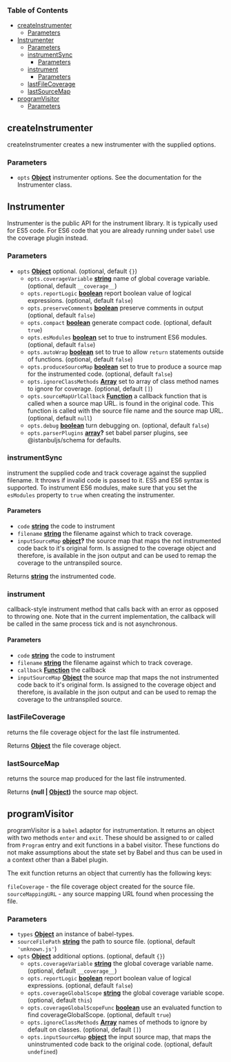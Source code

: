 <!-- Generated by documentation.js. Update this documentation by updating the source code. -->

### Table of Contents

-   [createInstrumenter][1]
    -   [Parameters][2]
-   [Instrumenter][3]
    -   [Parameters][4]
    -   [instrumentSync][5]
        -   [Parameters][6]
    -   [instrument][7]
        -   [Parameters][8]
    -   [lastFileCoverage][9]
    -   [lastSourceMap][10]
-   [programVisitor][11]
    -   [Parameters][12]

## createInstrumenter

createInstrumenter creates a new instrumenter with the
supplied options.

### Parameters

-   `opts` **[Object][13]** instrumenter options. See the documentation
    for the Instrumenter class.

## Instrumenter

Instrumenter is the public API for the instrument library.
It is typically used for ES5 code. For ES6 code that you
are already running under `babel` use the coverage plugin
instead.

### Parameters

-   `opts` **[Object][13]** optional. (optional, default `{}`)
    -   `opts.coverageVariable` **[string][14]** name of global coverage variable. (optional, default `__coverage__`)
    -   `opts.reportLogic` **[boolean][15]** report boolean value of logical expressions. (optional, default `false`)
    -   `opts.preserveComments` **[boolean][15]** preserve comments in output (optional, default `false`)
    -   `opts.compact` **[boolean][15]** generate compact code. (optional, default `true`)
    -   `opts.esModules` **[boolean][15]** set to true to instrument ES6 modules. (optional, default `false`)
    -   `opts.autoWrap` **[boolean][15]** set to true to allow `return` statements outside of functions. (optional, default `false`)
    -   `opts.produceSourceMap` **[boolean][15]** set to true to produce a source map for the instrumented code. (optional, default `false`)
    -   `opts.ignoreClassMethods` **[Array][16]** set to array of class method names to ignore for coverage. (optional, default `[]`)
    -   `opts.sourceMapUrlCallback` **[Function][17]** a callback function that is called when a source map URL.
            is found in the original code. This function is called with the source file name and the source map URL. (optional, default `null`)
    -   `opts.debug` **[boolean][15]** turn debugging on. (optional, default `false`)
    -   `opts.parserPlugins` **[array][16]?** set babel parser plugins, see @istanbuljs/schema for defaults.

### instrumentSync

instrument the supplied code and track coverage against the supplied
filename. It throws if invalid code is passed to it. ES5 and ES6 syntax
is supported. To instrument ES6 modules, make sure that you set the
`esModules` property to `true` when creating the instrumenter.

#### Parameters

-   `code` **[string][14]** the code to instrument
-   `filename` **[string][14]** the filename against which to track coverage.
-   `inputSourceMap` **[object][13]?** the source map that maps the not instrumented code back to it's original form.
    Is assigned to the coverage object and therefore, is available in the json output and can be used to remap the
    coverage to the untranspiled source.

Returns **[string][14]** the instrumented code.

### instrument

callback-style instrument method that calls back with an error
as opposed to throwing one. Note that in the current implementation,
the callback will be called in the same process tick and is not asynchronous.

#### Parameters

-   `code` **[string][14]** the code to instrument
-   `filename` **[string][14]** the filename against which to track coverage.
-   `callback` **[Function][17]** the callback
-   `inputSourceMap` **[Object][13]** the source map that maps the not instrumented code back to it's original form.
    Is assigned to the coverage object and therefore, is available in the json output and can be used to remap the
    coverage to the untranspiled source.

### lastFileCoverage

returns the file coverage object for the last file instrumented.

Returns **[Object][13]** the file coverage object.

### lastSourceMap

returns the source map produced for the last file instrumented.

Returns **(null | [Object][13])** the source map object.

## programVisitor

programVisitor is a `babel` adaptor for instrumentation.
It returns an object with two methods `enter` and `exit`.
These should be assigned to or called from `Program` entry and exit functions
in a babel visitor.
These functions do not make assumptions about the state set by Babel and thus
can be used in a context other than a Babel plugin.

The exit function returns an object that currently has the following keys:

`fileCoverage` - the file coverage object created for the source file.
`sourceMappingURL` - any source mapping URL found when processing the file.

### Parameters

-   `types` **[Object][13]** an instance of babel-types.
-   `sourceFilePath` **[string][14]** the path to source file. (optional, default `'unknown.js'`)
-   `opts` **[Object][13]** additional options. (optional, default `{}`)
    -   `opts.coverageVariable` **[string][14]** the global coverage variable name. (optional, default `__coverage__`)
    -   `opts.reportLogic` **[boolean][15]** report boolean value of logical expressions. (optional, default `false`)
    -   `opts.coverageGlobalScope` **[string][14]** the global coverage variable scope. (optional, default `this`)
    -   `opts.coverageGlobalScopeFunc` **[boolean][15]** use an evaluated function to find coverageGlobalScope. (optional, default `true`)
    -   `opts.ignoreClassMethods` **[Array][16]** names of methods to ignore by default on classes. (optional, default `[]`)
    -   `opts.inputSourceMap` **[object][13]** the input source map, that maps the uninstrumented code back to the
        original code. (optional, default `undefined`)

[1]: #createinstrumenter

[2]: #parameters

[3]: #instrumenter

[4]: #parameters-1

[5]: #instrumentsync

[6]: #parameters-2

[7]: #instrument

[8]: #parameters-3

[9]: #lastfilecoverage

[10]: #lastsourcemap

[11]: #programvisitor

[12]: #parameters-4

[13]: https://developer.mozilla.org/docs/Web/JavaScript/Reference/Global_Objects/Object

[14]: https://developer.mozilla.org/docs/Web/JavaScript/Reference/Global_Objects/String

[15]: https://developer.mozilla.org/docs/Web/JavaScript/Reference/Global_Objects/Boolean

[16]: https://developer.mozilla.org/docs/Web/JavaScript/Reference/Global_Objects/Array

[17]: https://developer.mozilla.org/docs/Web/JavaScript/Reference/Statements/function
